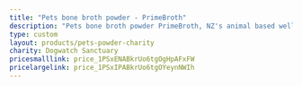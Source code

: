 ```yaml
---
title: "Pets bone broth powder - PrimeBroth"
description: "Pets bone broth powder PrimeBroth, NZ's animal based wellness drink for pets"
type: custom
layout: products/pets-powder-charity
charity: Dogwatch Sanctuary
pricesmalllink: price_1PSxENABkrUo6tgOgHpAFxFW
pricelargelink: price_1PSxIPABkrUo6tgOYeynNWIh
---
```



